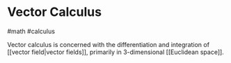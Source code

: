 # Vector Calculus
#math #calculus 

Vector calculus is concerned with the differentiation and integration of [[vector field|vector fields]], primarily in 3-dimensional [[Euclidean space]].